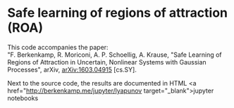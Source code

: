 # Safe learning of regions of attraction (ROA)

This code accompanies the paper: <br>
"F. Berkenkamp, R. Moriconi, A. P. Schoellig, A. Krause, "Safe Learning of Regions of Attraction in Uncertain, Nonlinear Systems with Gaussian Processes", arXiv, <a href="http://arxiv.org/abs/1603.04915" target="_blank">arXiv:1603.04915</a> [cs.SY].

Next to the source code, the results are documented in HTML <a href="http://berkenkamp.me/jupyter/lyapunov target="_blank">jupyter notebooks</a>

